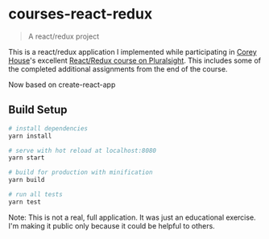# courses-react-redux

> A react/redux project

This is a react/redux application I implemented while participating in [Corey House](https://github.com/coryhouse)'s excellent [React/Redux course on Pluralsight](https://www.pluralsight.com/courses/react-redux-react-router-es6). 
This includes some of the completed additional assignments from the end of the course.

Now based on create-react-app

## Build Setup

``` bash
# install dependencies
yarn install

# serve with hot reload at localhost:8080
yarn start

# build for production with minification
yarn build

# run all tests
yarn test
```

Note: This is not a real, full application. It was just an educational exercise. I'm making it public only because it could be helpful to others.
